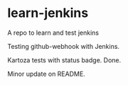 # learn-jenkins
A repo to learn and test jenkins

Testing github-webhook with Jenkins.

Kartoza tests with status badge. Done.

Minor update on README.
